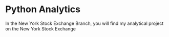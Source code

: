 # Python Analytics
In the New York Stock Exchange Branch, you will find my analytical project on the New York Stock Exchange
